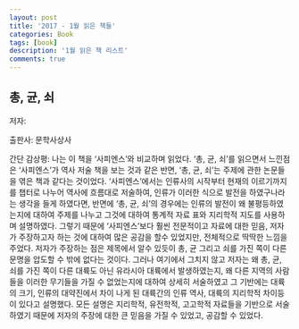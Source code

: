 ```yaml
---
layout: post
title: '2017 - 1월 읽은 책들'
categories: Book
tags: [book]
description: '1월 읽은 책 리스트'
comments: true
---
```



## 총, 균, 쇠

저자: 

출판사: 문학사상사

간단 감상평: 나는 이 책을 ‘사피엔스’와 비교하며 읽었다. ‘총, 균, 쇠’를 읽으면서 느낀점은  ‘사피엔스’가 역사 저술 책을 보는 것과 같은 반면, ‘총, 균, 쇠’는 주제에 관한 논문들을 엮은 책과 같다는 것이었다. ‘사피엔스’에서는 인류사의 시작부터 현재의 이르기까지를 챕터로 나누어 역사에 흐름대로 저술하여, 인류가 이러한 식으로 발전을 하였구나라는 생각을 들게 하였다면, 반면에 ‘총, 균, 쇠’의 경우에는 인류의 발전이 왜 불평등하였는지에 대하여 주제를 나누고 그것에 대하여 통계적 자료 표와 지리학적 지도를 사용하며 설명하였다. 그렇기 때문에 ‘사피엔스’보다 훨씬 전문적이고 자료에 대한 믿음, 저자가 주장하고자 하는 것에 대하여 많은 공감을 할수 있었지만, 전체적으로 딱딱한 느낌을 주었다. 저자가 주장하는 점은 제목에서 알수 있듯이 총, 균 그리고 쇠를 가진 쪽이 다른 문명을 압도할 수 밖에 없다는 것이다. 그러나 여기에서 그치지 않고 저자는 왜 총, 균, 쇠를 가진 쪽이 다른 대륙도 아닌 유라시아 대륙에서 발생하였는지, 왜 다른 지역의 사람들을 이러한 무기들을 가질 수 없었는지에 대하여 상세히 서술하였고 그 기반에는 대륙의 크기, 인류의 대약진에서 차이 나게 된 대륙간의 인류 역사, 대륙의 지리학적 차이등이 있다고 설명했다. 모든 설명은 지리학적, 유전학적, 고고학적 자료들을 기반으로 서술하였기 때문에 저자의 주장에 대한 큰 믿음을 가질 수 있었고, 공감할 수 있었다.
